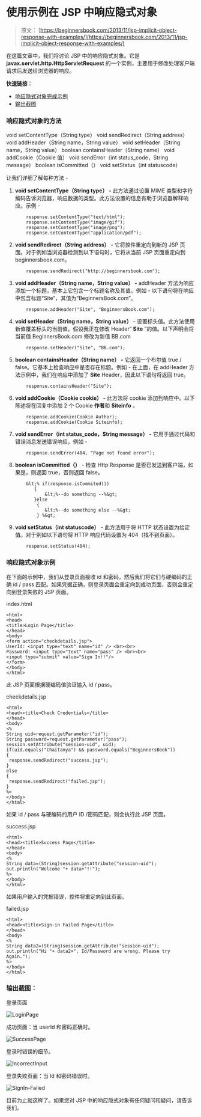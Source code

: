 # 使用示例在 JSP 中响应隐式对象

> 原文： [https://beginnersbook.com/2013/11/jsp-implicit-object-response-with-examples/](https://beginnersbook.com/2013/11/jsp-implicit-object-response-with-examples/)

在这篇文章中，我们将讨论 JSP 中的响应隐式对象。它是 **javax.servlet.http.HttpServletRequest** 的一个实例，主要用于修改处理客户端请求后发送给浏览器的响应。

**快速链接：**

*   [响应隐式对象完成示例](#example)
*   [输出截图](#output)

### 响应隐式对象的方法

void setContentType（String type）
void sendRedirect（String address）
void addHeader（String name，String value）
void setHeader（String name，String value）
boolean containsHeader（String name）
void addCookie（Cookie 值）
void sendError（int status_code，String message）
boolean isCommitted（）
void setStatus（int statuscode）

让我们详细了解每种方法 -

1.  **void setContentType（String type） -** 此方法通过设置 MIME 类型和字符编码告诉浏览器，响应数据的类型。此方法设置的信息有助于浏览器解释响应。示例 -

    ```
        response.setContentType("text/html");
        response.setContentType("image/gif");
        response.setContentType("image/png");
        response.setContentType("application/pdf");
    ```

2.  **void sendRedirect（String address） -** 它将控件重定向到新的 JSP 页面。对于例如当浏览器检测到以下语句时，它将从当前 JSP 页面重定向到 beginnersbook.com。

    ```
        response.sendRedirect("http://beginnersbook.com");
    ```

3.  **void addHeader（String name，String value） -** addHeader 方法为响应添加一个标题，基本上它包含一个标题名称及其值。例如 - 以下语句将在响应中包含标题“Site”，其值为“BeginnersBook.com”。

    ```
        response.addHeader("Site", "BeginnersBook.com");
    ```

4.  **void setHeader（String name，String value） -** 设置标头值。此方法使用新值覆盖标头的当前值。假设我正在修改 Header“ **Site** ”的值。以下声明会将当前值 BeginnersBook.com 修改为新值 BB.com

    ```
        response.setHeader("Site", "BB.com");
    ```

5.  **boolean containsHeader（String name） -** 它返回一个布尔值 true / false。它基本上检查响应中是否存在标题。例如 - 在上面，在 addHeader 方法示例中，我们在响应中添加了 **Site** Header，因此以下语句将返回 true。

    ```
        response.containsHeader("Site");
    ```

6.  **void addCookie（Cookie cookie） -** 此方法将 cookie 添加到响应中。以下陈述将在回复中添加 2 个 Cookie **作者**和 **Siteinfo** 。

    ```
        response.addCookie(Cookie Author);
        response.addCookie(Cookie Siteinfo);
    ```

7.  **void sendError（int status_code，String message） -** 它用于通过代码和错误消息发送错误响应。例如 -

    ```
        response.sendError(404, "Page not found error");
    ```

8.  **boolean isCommitted（）** - 检查 Http Response 是否已发送到客户端，如果是，则返回 true，否则返回 false。

    ```
        &lt;% if(response.isCommited())
           {
               &lt;%--do something --%&gt;
           }else
            {
               &lt;%--do something else --%&gt;
            } %&gt;
    ```

9.  **void setStatus（int statuscode）** - 此方法用于将 HTTP 状态设置为给定值。对于例如以下语句将 HTTP 响应代码设置为 404（找不到页面）。

    ```
        response.setStatus(404);
    ```

### 响应隐式对象示例

在下面的示例中，我们从登录页面接收 id 和密码，然后我们将它们与硬编码的正确 id / pass 匹配。如果凭据正确，则登录页面会重定向到成功页面，否则会重定向到登录失败的 JSP 页面。

index.html

```
<html>
<head>
<title>Login Page</title>
</head>
<body>
<form action="checkdetails.jsp"> 
UserId: <input type="text" name="id" /> <br><br>
Password: <input type="text" name="pass" /> <br><br>
<input type="submit" value="Sign In!!"/> 
</form>
</body>
</html>
```

此 JSP 页面根据硬编码值验证输入 id / pass。

checkdetails.jsp

```
<html> 
<head><title>Check Credentials</title>
</head>
<body> 
<% 
String uid=request.getParameter("id"); 
String password=request.getParameter("pass"); 
session.setAttribute("session-uid", uid);
if(uid.equals("Chaitanya") && password.equals("BeginnersBook"))
{
 response.sendRedirect("success.jsp");
}
else
{
 response.sendRedirect("failed.jsp");
}
%> 
</body> 
</html>
```

如果 id / pass 与硬编码的用户 ID /密码匹配，则会执行此 JSP 页面。

success.jsp

```
<html> 
<head><title>Success Page</title>
</head>
<body> 
<% 
String data=(String)session.getAttribute("session-uid");
out.println("Welcome "+ data+"!!");
%> 
</body> 
</html>
```

如果用户输入的凭据错误，控件将重定向到此页面。

failed.jsp

```
<html> 
<head><title>Sign-in Failed Page</title>
</head>
<body> 
<% 
String data2=(String)session.getAttribute("session-uid");
out.println("Hi "+ data2+". Id/Password are wrong. Please try Again.");
%> 
</body> 
</html>
```

### 输出截图：

登录页面

![LoginPage](img/6b90af409aff5dc567dcf8936ffb5fd8.jpg)

成功页面：当 userId 和密码正确时。

![SuccessPage](img/7854ea5260331546b631c3bd2a6c7aee.jpg)

登录时错误的细节。

![IncorrectInput](img/be67d1871d1bc4cc91567fec9c972b05.jpg)

登录失败页面：当 Id 和密码错误时。

![SignIn-Failed](img/8dd24ea6f942e814fb69af760035f8af.jpg)

目前为止就这样了。如果您对 JSP 中的响应隐式对象有任何疑问和疑问，请告诉我们。
